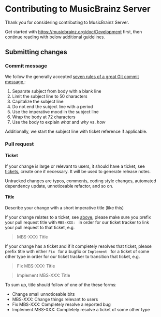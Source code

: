 # Contributing to MusicBrainz Server

Thank you for considering contributing to MusicBrainz Server.

Get started with https://musicbrainz.org/doc/Development first,
then continue reading with below additional guidelines.

## Submitting changes

### Commit message

We follow the generally accepted [seven rules of a great Git commit message
](https://chris.beams.io/posts/git-commit/#seven-rules):

1. Separate subject from body with a blank line
1. Limit the subject line to 50 characters
1. Capitalize the subject line
1. Do not end the subject line with a period
1. Use the imperative mood in the subject line
1. Wrap the body at 72 characters
1. Use the body to explain _what_ and _why_ vs. _how_

Additionally, we start the subject line with ticket reference if applicable.

### Pull request

#### Ticket

If your change is large or relevant to users, it should have a ticket, see
[tickets](https://tickets.metabrainz.org/issues/?jql=project%20%3D%20MBS),
create one if necessary.  It will be used to generate release notes.

Untracked changes are typos, comments, coding style changes, automated
dependency update, unnoticeable refactor, and so on.

#### Title

Describe your change with a short imperative title (like this)

If your change relates to a ticket, see [above](#ticket), please make sure you
prefix your pull request title with `MBS-XXX: ` in order for our
ticket tracker to link your pull request to that ticket, e.g.

> MBS-XXX: Title

If your change has a ticket and if it completely resolves that ticket, please
prefix title with either `Fix ` for a bugfix or `Implement ` for a ticket of
some other type in order for our ticket tracker to transition that ticket, e.g.

> Fix MBS-XXX: Title

> Implement MBS-XXX: Title

To sum up, title should follow of one of the these forms:

* Change small unnoticeable bits
* MBS-XXX: Change things relevant to users
* Fix MBS-XXX: Completely resolve a reported bug
* Implement MBS-XXX: Completely resolve a ticket of some other type

